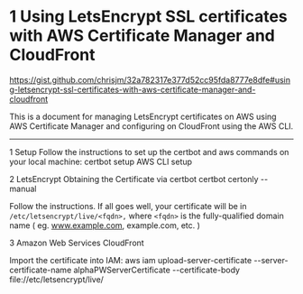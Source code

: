 
# 1 Using LetsEncrypt SSL certificates with AWS Certificate Manager and CloudFront

https://gist.github.com/chrisjm/32a782317e377d52cc95fda8777e8dfe#using-letsencrypt-ssl-certificates-with-aws-certificate-manager-and-cloudfront

This is a document for managing LetsEncrypt certificates on AWS using AWS Certificate Manager and configuring on CloudFront using the AWS CLI.

---

1 Setup
Follow the instructions to set up the certbot and aws commands on your local machine:
    certbot setup
    AWS CLI setup


2 LetsEncrypt
Obtaining the Certificate via certbot
    certbot certonly --manual

Follow the instructions. If all goes well, your certificate will be in `/etc/letsencrypt/live/<fqdn>,` where `<fqdn>` is the fully-qualified domain name  ( eg. www.example.com, example.com, etc. ) 


3 Amazon Web Services
CloudFront

Import the certificate into IAM:
    aws iam upload-server-certificate --server-certificate-name alphaPWServerCertificate --certificate-body file://etc/letsencrypt/live/




